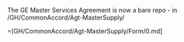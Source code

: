 The GE Master Services Agreement is now a bare repo - in /GH/CommonAccord/Agt-MasterSupply/

=[GH/CommonAccord/Agt-MasterSupply/Form/0.md]